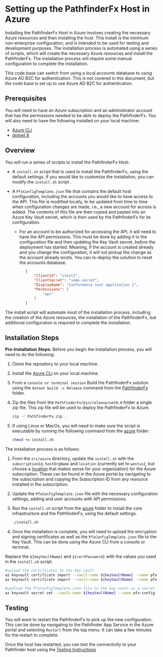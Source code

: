 # Setting up the PathfinderFx Host in Azure

Installing the PathfinderFx Host in Azure involves creating the necessary Azure resources and then installing the host. This install is the minimum non-enterprise configuration, and is intended to be used for testing and development purposes. The installation process is automated using a series of scripts, which will create the necessary Azure resources and install the PathfinderFx. The installation process will require some manual configuration to complete the installation.

This code base can switch from using a local accounts database to using Azure AD B2C for authentication. This is not covered in this document, but the code base is set up to use Azure AD B2C for authentication.

## Prerequisites

You will need to have an Azure subscription and an administrator account that has the permissions needed to be able to deploy the PathfinderFx. You will also need to have the following installed on your local machine:

- [Azure CLI](https://docs.microsoft.com/en-us/cli/azure/install-azure-cli?view=azure-cli-latest)
- [dotnet 8](https://dotnet.microsoft.com/download/dotnet/8.0)

## Overview

You will run a series of scripts to install the PathfinderFx Host:

- A `install.sh` script that is used to install the PathfinderFx, using the default settings. If you would like to customize the installation, you can modify the `install.sh` script .
- A `PfxConfigTemplate.json` file that contains the default host configuration, including the accounts you would like to have access to the API. This file is modified locally, to be updated from time to time when configuration changes are made, i.e., a new account for access is added. The contents of this file are then copied and pasted into an Azure Key Vault secret, which is then used by the PathfinderFx for its configuration.
  - For an account to be authorized for accessing the API, it will need to have the API permissions. This must be done by adding it to the configuration file and then updating the Key Vault secret, *before* the deployment has started. Meaning, if the account is created already and you change the configuration, it will not pickup the change as the account already exists. You can re-deploy the solution to reset the accounts database.

  ```json
        {
            "ClientId": "ctest2",
            "ClientSecret": "some-secret",
            "DisplayName": "Conformance test application 2",
            "Permissions": [
                "api"
            ]
        }
  ```

The install script will automate most of the installation process, including the creation of the Azure resources, the installation of the PathfinderFx, but additional configuration is required to complete the installation.

## Installation Steps

**Pre-Installation Steps:** Before you begin the installation process, you will need to do the following:

1. Clone the repository to your local machine.
2. Install the [Azure CLI](https://docs.microsoft.com/en-us/cli/azure/install-azure-cli?view=azure-cli-latest) on your local machine.
3. From a `console or terminal session` Build the PathfinderFx solution using the `dotnet build -c Release` command from the [PathfinderFx](../src/PathfinderFx/) folder.
4. Zip the files from the `PathfinderFx/bin/release/net8.0` folder a single zip file. This zip file will be used to deploy the PathfinderFx to Azure.

   ```bash
   zip -r PathfinderFx.zip .
   ```

5. If using Linux or MacOs, you will need to make sure the script is executable by running the following command from the [azure](../src/azure/) folder:

   ```bash
   chmod +x install.sh
   ```

The installation process is as follows:

1. From the `src/azure` directory, update the `install.sh` with the `subscriptionId`, `hostOrgName` and `location` (currently set to `westus2`, but choose a [location](https://gist.github.com/ausfestivus/04e55c7d80229069bf3bc75870630ec8) that makes sense for your organization) for the Azure subscription. These can be found in the Azure portal by navigating to the subscription and copying the Subscription ID from any resource installed in the subscription.
2. Update the `PfxConfigTemplate.json` file with the necessary configuration settings, adding and user accounts with API permissions.
3. Run the `install.sh` script from the [azure](../src/azure/) folder to install the core infrastructure and the PathfinderFx, using the default settings.

    ```bash
    ./install.sh
    ```

4. Once the installation is complete, you will need to upload the encryption and signing certificates as well as the `PfxConfigTemplate.json` file to the Key Vault. This can be done using the Azure CLI from a console or terminal.

Replace the `${keyVaultName}` and `${certPassword}` with the values you used in the `install.sh` script.

```bash
#upload the certificates to the key vault
az keyvault certificate import --vault-name ${keyVaultName} --name pfx-encryption-certificate --file '../CertGenerator/bin/debug/net8.0/encryption-certificate.pfx' --password ${certPassword}
az keyvault certificate import --vault-name ${keyVaultName} --name pfx-signing-certificate --file '../CertGenerator/bin/debug/net8.0/signing-certificate.pfx' --password ${certPassword}

#updload the PfxConfigTemplate.json file to the key vault as a secret
az keyvault secret set --vault-name ${keyVaultName} --name pfx-config --file PfxConfigTemplate.json
```

## Testing

You will want to restart the PathfinderFx to pick up the new configuration. This can be done by navigating to the Pathfinder App Service in the Azure portal and selecting `Restart` from the top menu. It can take a few minutes for the restart to complete.

Once the host has restarted, you can test the connectivity to your Pathfinder host using the [Testing Instructions](./testing-instructions.md)
